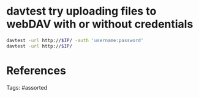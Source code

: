 # davtest try uploading files to webDAV with or without credentials
```bash
davtest -url http://$IP/ -auth 'username:password'
davtest -url http://$IP/
```

# References

Tags:
    #assorted

